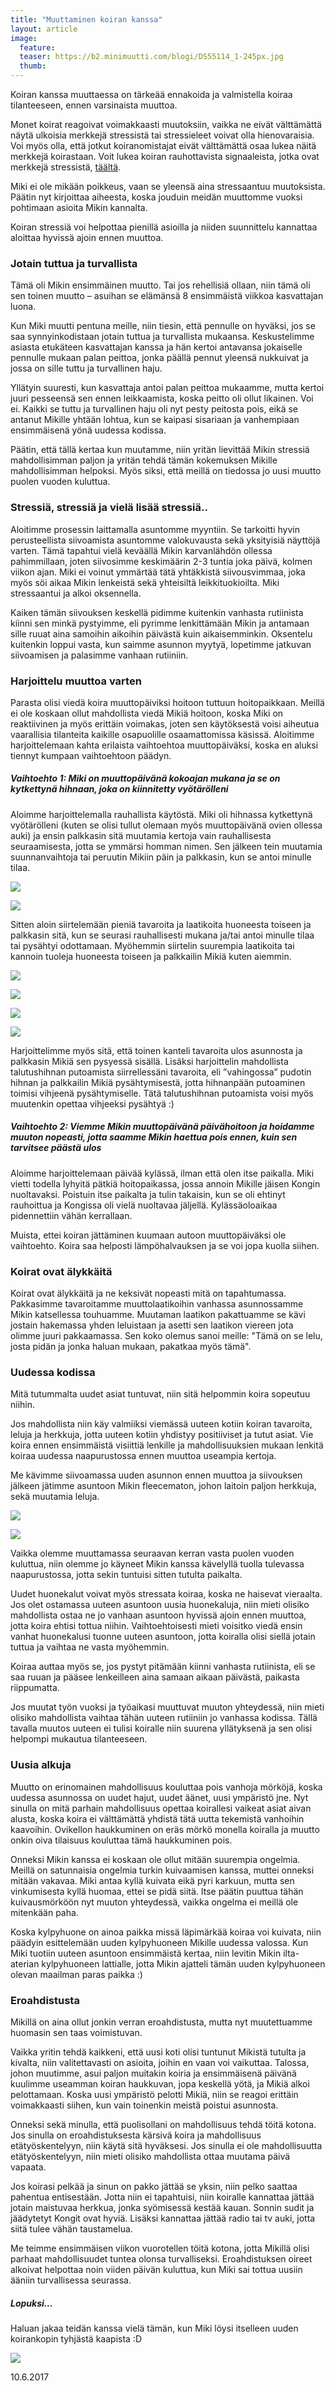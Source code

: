 ```yaml
---
title: "Muuttaminen koiran kanssa"
layout: article
image:
  feature:
  teaser: https://b2.minimuutti.com/blogi/DS55114_1-245px.jpg
  thumb:
---
```


Koiran kanssa muuttaessa on tärkeää ennakoida ja valmistella koiraa tilanteeseen, ennen varsinaista muuttoa.

Monet koirat reagoivat voimakkaasti muutoksiin, vaikka ne eivät välttämättä näytä ulkoisia merkkejä stressistä  tai stressieleet voivat olla hienovaraisia. Voi myös olla, että jotkut koiranomistajat eivät välttämättä osaa lukea näitä merkkejä koirastaan. Voit lukea koiran rauhottavista signaaleista, jotka ovat merkkejä stressistä, [täältä](/blogi/koirien-kehonkieli-rauhoittavat-signaalit/).

Miki ei ole mikään poikkeus, vaan se yleensä aina stressaantuu muutoksista. Päätin nyt kirjoittaa aiheesta, koska jouduin meidän muuttomme vuoksi pohtimaan asioita Mikin kannalta.

Koiran stressiä voi helpottaa pienillä asioilla ja niiden suunnittelu kannattaa aloittaa hyvissä ajoin ennen muuttoa.

### Jotain tuttua ja turvallista

Tämä oli Mikin ensimmäinen muutto. Tai jos rehellisiä ollaan, niin tämä oli sen toinen muutto – asuihan se elämänsä 8 ensimmäistä viikkoa kasvattajan luona.

Kun Miki muutti pentuna meille, niin tiesin, että pennulle on hyväksi, jos se saa synnyinkodistaan jotain tuttua ja turvallista mukaansa. Keskustelimme asiasta etukäteen kasvattajan kanssa ja hän kertoi antavansa jokaiselle pennulle mukaan palan peittoa, jonka päällä pennut yleensä nukkuivat ja jossa on sille tuttu ja turvallinen haju.

Yllätyin suuresti, kun kasvattaja antoi palan peittoa mukaamme, mutta kertoi juuri pesseensä sen ennen leikkaamista, koska peitto oli ollut likainen. Voi ei. Kaikki se tuttu ja turvallinen haju oli nyt pesty peitosta pois, eikä se antanut Mikille yhtään lohtua, kun se kaipasi sisariaan ja vanhempiaan ensimmäisenä yönä uudessa kodissa.

Päätin, että tällä kertaa kun muutamme, niin yritän lievittää Mikin stressiä mahdollisimman paljon ja yritän tehdä tämän kokemuksen Mikille mahdollisimman helpoksi. Myös siksi, että meillä on tiedossa jo uusi muutto puolen vuoden kuluttua.

### Stressiä, stressiä ja vielä lisää stressiä..

Aloitimme prosessin laittamalla asuntomme myyntiin. Se tarkoitti hyvin perusteellista siivoamista asuntomme valokuvausta sekä yksityisiä näyttöjä varten. Tämä tapahtui vielä keväällä Mikin karvanlähdön ollessa pahimmillaan, joten siivosimme keskimäärin 2-3 tuntia joka päivä, kolmen viikon ajan. Miki ei voinut ymmärtää tätä yhtäkkistä siivousvimmaa, joka myös söi aikaa Mikin lenkeistä sekä yhteisiltä leikkituokioilta. Miki stressaantui ja alkoi oksennella.

Kaiken tämän siivouksen keskellä pidimme kuitenkin vanhasta rutiinista kiinni sen minkä pystyimme, eli pyrimme lenkittämään Mikin ja antamaan sille ruuat aina samoihin aikoihin päivästä kuin aikaisemminkin. Oksentelu kuitenkin loppui vasta, kun saimme asunnon myytyä, lopetimme jatkuvan siivoamisen ja palasimme vanhaan rutiiniin.

### Harjoittelu muuttoa varten

Parasta olisi viedä koira muuttopäiviksi hoitoon tuttuun hoitopaikkaan. Meillä ei ole koskaan ollut mahdollista viedä Mikiä hoitoon, koska Miki on reaktiivinen ja myös erittäin voimakas, joten sen käytöksestä voisi aiheutua vaarallisia tilanteita kaikille osapuolille osaamattomissa käsissä. Aloitimme harjoittelemaan kahta erilaista vaihtoehtoa muuttopäiväksi, koska en aluksi tiennyt kumpaan vaihtoehtoon päädyn.

##### Vaihtoehto 1: Miki on muuttopäivänä kokoajan mukana ja se on kytkettynä hihnaan, joka on kiinnitetty vyötärölleni

Aloimme harjoittelemalla rauhallista käytöstä. Miki oli hihnassa kytkettynä vyötärölleni (kuten se olisi tullut olemaan myös muuttopäivänä ovien ollessa auki) ja ensin palkkasin sitä muutamia kertoja vain rauhallisesta seuraamisesta, jotta se ymmärsi homman nimen. Sen jälkeen tein muutamia suunnanvaihtoja tai peruutin Mikiin päin ja palkkasin, kun se antoi minulle tilaa.

![](https://b2.minimuutti.com/blogi/DS54986-800px.jpg)

![](https://b2.minimuutti.com/blogi/DS54992-800px.jpg)

Sitten aloin siirtelemään pieniä tavaroita ja laatikoita huoneesta toiseen ja palkkasin sitä, kun se seurasi rauhallisesti mukana ja/tai antoi minulle tilaa tai pysähtyi odottamaan. Myöhemmin siirtelin suurempia laatikoita tai kannoin tuoleja huoneesta toiseen ja palkkailin Mikiä kuten aiemmin.

![](https://b2.minimuutti.com/blogi/DS55029-800px.jpg)

![](https://b2.minimuutti.com/blogi/DS55068-800px.jpg)

![](https://b2.minimuutti.com/blogi/DS55114-800px.jpg)

![](https://b2.minimuutti.com/blogi/DS55141-800px.jpg)

Harjoittelimme myös sitä, että toinen kanteli tavaroita ulos asunnosta ja palkkasin Mikiä sen pysyessä sisällä. Lisäksi harjoittelin mahdollista talutushihnan putoamista siirrellessäni tavaroita, eli ”vahingossa” pudotin hihnan ja palkkailin Mikiä pysähtymisestä, jotta hihnanpään putoaminen toimisi vihjeenä pysähtymiselle. Tätä talutushihnan putoamista voisi myös muutenkin opettaa vihjeeksi pysähtyä :)

##### Vaihtoehto 2: Viemme Mikin muuttopäivänä päivähoitoon ja hoidamme muuton nopeasti, jotta saamme Mikin haettua pois ennen, kuin sen tarvitsee päästä ulos

Aloimme harjoittelemaan päivää kylässä, ilman että olen itse paikalla. Miki vietti todella lyhyitä pätkiä hoitopaikassa, jossa annoin Mikille jäisen Kongin nuoltavaksi. Poistuin itse paikalta ja tulin takaisin, kun se oli ehtinyt rauhoittua ja Kongissa oli vielä nuoltavaa jäljellä. Kylässäoloaikaa pidennettiin vähän kerrallaan.

Muista, ettei koiran jättäminen kuumaan autoon muuttopäiväksi ole vaihtoehto. Koira saa helposti lämpöhalvauksen ja se voi jopa kuolla siihen.

### Koirat ovat älykkäitä

Koirat ovat älykkäitä ja ne keksivät nopeasti mitä on tapahtumassa. Pakkasimme tavaroitamme muuttolaatikoihin vanhassa asunnossamme Mikin katsellessa touhuamme. Muutaman laatikon pakattuamme se kävi jostain hakemassa yhden leluistaan ja asetti sen laatikon viereen jota olimme juuri pakkaamassa. Sen koko olemus sanoi meille: "Tämä on se lelu, josta pidän ja jonka haluan mukaan, pakatkaa myös tämä".

### Uudessa kodissa

Mitä tutummalta uudet asiat tuntuvat, niin sitä helpommin koira sopeutuu niihin.

Jos mahdollista niin käy valmiiksi viemässä uuteen kotiin koiran tavaroita, leluja ja herkkuja, jotta uuteen kotiin yhdistyy positiiviset ja tutut asiat. Vie koira ennen ensimmäistä visiittiä lenkille ja mahdollisuuksien mukaan lenkitä koiraa uudessa naapurustossa ennen muuttoa useampia kertoja.

Me kävimme siivoamassa uuden asunnon ennen muuttoa ja siivouksen jälkeen jätimme asuntoon Mikin fleecematon, johon laitoin paljon herkkuja, sekä muutamia leluja.

![](https://b2.minimuutti.com/blogi/DS55945-800px.jpg)

![](https://b2.minimuutti.com/blogi/DS55949-800px.jpg)

Vaikka olemme muuttamassa seuraavan kerran vasta puolen vuoden kuluttua, niin olemme jo käyneet Mikin kanssa kävelyllä tuolla tulevassa naapurustossa, jotta sekin tuntuisi sitten tutulta paikalta.

Uudet huonekalut voivat myös stressata koiraa, koska ne haisevat vieraalta. Jos olet ostamassa uuteen asuntoon uusia huonekaluja, niin mieti olisiko mahdollista ostaa ne jo vanhaan asuntoon hyvissä ajoin ennen muuttoa, jotta koira ehtisi tottua niihin. Vaihtoehtoisesti mieti voisitko viedä ensin vanhat huonekalusi tuonne uuteen asuntoon, jotta koiralla olisi siellä jotain tuttua ja vaihtaa ne vasta myöhemmin.

Koiraa auttaa myös se, jos pystyt pitämään kiinni vanhasta rutiinista, eli se saa ruuan ja pääsee lenkeilleen aina samaan aikaan päivästä, paikasta riippumatta.

Jos muutat työn vuoksi ja työaikasi muuttuvat muuton yhteydessä, niin mieti olisiko mahdollista vaihtaa tähän uuteen rutiiniin jo vanhassa kodissa. Tällä tavalla muutos uuteen ei tulisi koiralle niin suurena yllätyksenä ja sen olisi helpompi mukautua tilanteeseen.

### Uusia alkuja

Muutto on erinomainen mahdollisuus kouluttaa pois vanhoja mörköjä, koska uudessa asunnossa on uudet hajut, uudet äänet, uusi ympäristö jne. Nyt sinulla on mitä parhain mahdollisuus opettaa koirallesi vaikeat asiat aivan alusta, koska koira ei välttämättä yhdistä tätä uutta tekemistä vanhoihin kaavoihin. Ovikellon haukkuminen on eräs mörkö monella koiralla ja muutto onkin oiva tilaisuus kouluttaa tämä haukkuminen pois.

Onneksi Mikin kanssa ei koskaan ole ollut mitään suurempia ongelmia. Meillä on satunnaisia ongelmia turkin kuivaamisen kanssa, muttei onneksi mitään vakavaa. Miki antaa kyllä kuivata eikä pyri karkuun, mutta sen vinkumisesta kyllä huomaa, ettei se pidä siitä. Itse päätin puuttua tähän kuivausmörköön nyt muuton yhteydessä, vaikka ongelma ei meillä ole mitenkään paha.

Koska kylpyhuone on ainoa paikka missä läpimärkää koiraa voi kuivata, niin päädyin esittelemään uuden kylpyhuoneen Mikille uudessa valossa. Kun Miki tuotiin uuteen asuntoon ensimmäistä kertaa, niin levitin Mikin ilta-aterian kylpyhuoneen lattialle, jotta Mikin ajatteli tämän uuden kylpyhuoneen olevan maailman paras paikka :)

### Eroahdistusta

Mikillä on aina ollut jonkin verran eroahdistusta, mutta nyt muutettuamme huomasin sen taas voimistuvan.

Vaikka yritin tehdä kaikkeni, että uusi koti olisi tuntunut Mikistä tutulta ja kivalta, niin valitettavasti on asioita, joihin en vaan voi vaikuttaa. Talossa, johon muutimme, asui paljon muitakin koiria ja ensimmäisenä päivänä kuulimme useamman koiran haukkuvan, jopa keskellä yötä, ja Mikiä alkoi pelottamaan. Koska uusi ympäristö pelotti Mikiä, niin se reagoi erittäin voimakkaasti siihen, kun vain toinenkin meistä poistui asunnosta.

Onneksi sekä minulla, että puolisollani on mahdollisuus tehdä töitä kotona. Jos sinulla on eroahdistuksesta kärsivä koira ja mahdollisuus etätyöskentelyyn, niin käytä sitä hyväksesi. Jos sinulla ei ole mahdollisuutta etätyöskentelyyn, niin mieti olisiko mahdollista ottaa muutama päivä vapaata.

Jos koirasi pelkää ja sinun on pakko jättää se yksin, niin pelko saattaa pahentua entisestään. Jotta niin ei tapahtuisi, niin koiralle kannattaa jättää jotain maistuvaa herkkua, jonka syömisessä kestää kauan. Sonnin sudit ja jäädytetyt Kongit ovat hyviä. Lisäksi kannattaa jättää radio tai tv auki, jotta siitä tulee vähän taustamelua.

Me teimme ensimmäisen viikon vuorotellen töitä kotona, jotta Mikillä olisi parhaat mahdollisuudet tuntea olonsa turvalliseksi. Eroahdistuksen oireet alkoivat helpottaa noin viiden päivän kuluttua, kun Miki sai tottua uusiin ääniin turvallisessa seurassa.

##### Lopuksi...

Haluan jakaa teidän kanssa vielä tämän, kun Miki löysi itselleen uuden koirankopin tyhjästä kaapista :D

![](https://b2.minimuutti.com/blogi/20170530_183608-800px.jpg)

10.6.2017
